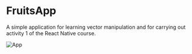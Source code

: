 # FruitsApp

A simple application for learning vector manipulation and
for carrying out activity 1 of the React Native course.

<img src="https://i.imgur.com/DIIlcxr.gif" alt="App">
